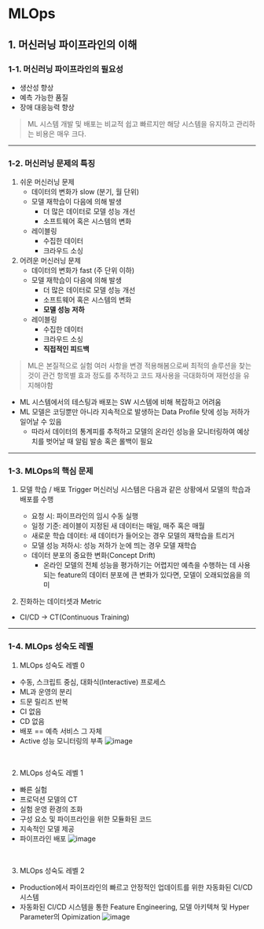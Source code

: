 # MLOps

## 1. 머신러닝 파이프라인의 이해
### 1-1. 머신러닝 파이프라인의 필요성
- 생산성 향상
- 예측 가능한 품질
- 장애 대응능력 향상

> ML 시스템 개발 및 배포는 비교적 쉽고 빠르지만 해당 시스템을 유지하고 관리하는 비용은 매우 크다.

----

### 1-2. 머신러닝 문제의 특징
1) 쉬운 머신러닝 문제
    - 데이터의 변화가 slow (분기, 월 단위)
    - 모델 재학습이 다음에 의해 발생
        - 더 많은 데이터로 모델 성능 개선
        - 소프트웨어 혹은 시스템의 변화
    - 레이블링
        - 수집한 데이터
        - 크라우드 소싱
2) 어려운 머신러닝 문제
    - 데이터의 변화가 fast (주 단위 이하)
    - 모델 재학습이 다음에 의해 발생
        - 더 많은 데이터로 모델 성능 개선
        - 소프트웨어 혹은 시스템의 변화
        - **모델 성능 저하**
    - 레이블링
        - 수집한 데이터
        - 크라우드 소싱
        - **직접적인 피드백**

> ML은 본질적으로 실험
> 여러 사항을 변경 적용해봄으로써 최적의 솔루션을 찾는 것이 관건
> 항목별 효과 정도를 추적하고 코드 재사용을 극대화하며 재현성을 유지해야함

- ML 시스템에서의 테스팅과 배포는 SW 시스템에 비해 복잡하고 어려움
- ML 모델은 코딩뿐만 아니라 지속적으로 발생하는 Data Profile 탓에 성능 저하가 일어날 수 있음
    - 따라서 데이터의 통계피를 추적하고 모델의 온라인 성능을 모니터링하여 예상치를 벗어날 때 알림 발송 혹은 롤백이 필요

----

### 1-3. MLOps의 핵심 문제
1) 모델 학습 / 배포 Trigger
머신러닝 시스템은 다음과 같은 상황에서 모델의 학습과 배포를 수행
    - 요청 시: 파이프라인의 임시 수동 실행
    - 일정 기준: 레이블이 지정된 새 데이터는 매일, 매주 혹은 매월
    - 새로운 학습 데이터: 새 데이터가 들어오는 경우 모델의 재학습을 트리거
    - 모델 성능 저하시: 성능 저하가 눈에 띄는 경우 모델 재학습
    - 데이터 분포의 중요한 변화(Concept Drift)
        - 온라인 모델의 전체 성능을 평가하기는 어렵지만 예측을 수행하는 데 사용되는 feature의 데이터 분포에 큰 변화가 있다면, 모델이 오래되었음을 의미

2) 진화하는 데이터셋과 Metric
- CI/CD -> CT(Continuous Training)

----

### 1-4. MLOps 성숙도 레벨
1) MLOps 성숙도 레벨 0
- 수동, 스크립트 중심, 대화식(Interactive) 프로세스
- ML과 운영의 분리
- 드문 릴리즈 반복
- CI 없음
- CD 없음
- 배포 == 예측 서비스 그 자체
- Active 성능 모니터링의 부족
![image](https://user-images.githubusercontent.com/76294398/137730858-e155c8e9-8f8c-4fad-b37c-33b6dc88c42b.png)

<br>

2) MLOps 성숙도 레벨 1
- 빠른 실험
- 프로덕션 모델의 CT
- 실험 운영 환경의 조화
- 구성 요소 및 파이프라인을 위한 모듈화된 코드
- 지속적인 모델 제공
- 파이프라인 배포
![image](https://user-images.githubusercontent.com/76294398/137731065-ac02c284-0f34-4a56-b07c-f86467c3e0c5.png)

<br>

3) MLOps 성숙도 레벨 2
- Production에서 파이프라인의 빠르고 안정적인 업데이트를 위한 자동화된 CI/CD 시스템
- 자동화된 CI/CD 시스템을 통한 Feature Engineering, 모델 아키텍쳐 및 Hyper Parameter의 Opimization
![image](https://user-images.githubusercontent.com/76294398/137731484-fa5e4845-d74e-4df7-bf51-4971c009e77c.png)

<br>
